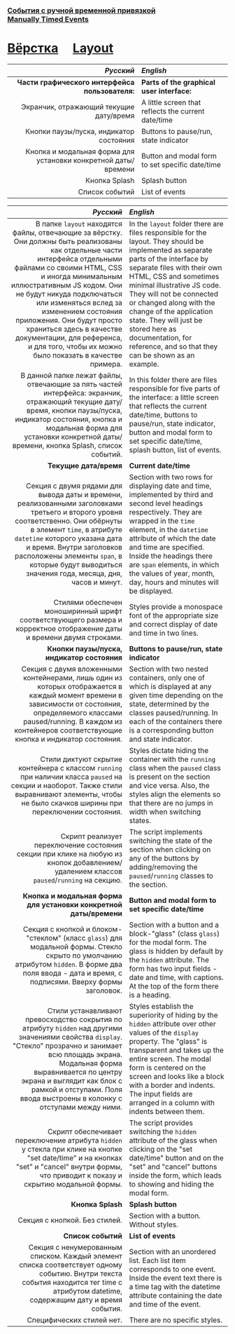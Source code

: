 ### [События с ручной временной привязкой](https://github.com/UniBreakfast/manually-timed-events) &nbsp; &nbsp; [Manually&nbsp;Timed&nbsp;Events](https://github.com/UniBreakfast/manually-timed-events)

# [Вёрстка](https://github.com/UniBreakfast/manually-timed-events/layout) &nbsp; &nbsp; [Layout](https://github.com/UniBreakfast/manually-timed-events/layout)

| *Русский* | *English* |
|-:|:-|
| **Части графического интерфейса пользователя:** | **Parts of the graphical user interface:** |
| Экранчик, отражающий текущие дату/время | A little screen that reflects the current date/time |
| Кнопки паузы/пуска, индикатор состояния | Buttons to pause/run, state indicator |
| Кнопка и модальная форма для установки конкретной даты/времени | Button and modal form to set specific date/time |
| Кнопка Splash | Splash button |
| Список событий | List of events |

| *Русский* | *English* |
|-:|:-|
| В папке `layout` находятся файлы, отвечающие за вёрстку. Они должны быть реализованы как отдельные части интерфейса отдельными файлами со своими HTML, CSS и иногда минимальным иллюстративным JS кодом. Они не будут никуда подключаться или изменяться вслед за изменением состояния приложения. Они будут просто храниться здесь в качестве документации, для референса, и для того, чтобы их можно было показать в качестве примера. | In the `layout` folder there are files responsible for the layout. They should be implemented as separate parts of the interface by separate files with their own HTML, CSS and sometimes minimal illustrative JS code. They will not be connected or changed along with the change of the application state. They will just be stored here as documentation, for reference, and so that they can be shown as an example. |
| В данной папке лежат файлы, отвечающие за пять частей интерфейса: экранчик, отражающий текущие дату/время, кнопки паузы/пуска, индикатор состояния, кнопка и модальная форма для установки конкретной даты/времени, кнопка Splash, список событий. | In this folder there are files responsible for five parts of the interface: a little screen that reflects the current date/time, buttons to pause/run, state indicator, button and modal form to set specific date/time, splash button, list of events. |
| **Текущие дата/время** | **Current date/time** |
| Секция с двумя рядами для вывода даты и времени, реализованными заголовками третьего и второго уровня соответственно. Они обёрнуты в элемент `time`, в атрибуте `datetime` которого указана дата и время. Внутри заголовков расположены элементы `span`, в которые будут выводиться значения года, месяца, дня, часов и минут.  | Section with two rows for displaying date and time, implemented by third and second level headings respectively. They are wrapped in the `time` element, in the `datetime` attribute of which the date and time are specified. Inside the headings there are `span` elements, in which the values of year, month, day, hours and minutes will be displayed. |
| Стилями обеспечен моноширинный шрифт соответствующего размера и корректное отображение даты и времени двумя строками. | Styles provide a monospace font of the appropriate size and correct display of date and time in two lines. |
| **Кнопки паузы/пуска, индикатор состояния** | **Buttons to pause/run, state indicator** |
| Секция с двумя вложенными контейнерами, лишь один из которых отображается в каждый момент времени в зависимости от состояния, определяемого классами paused/running. В каждом из контейнеров соответствующие кнопка и индикатор состояния. | Section with two nested containers, only one of which is displayed at any given time depending on the state, determined by the classes paused/running. In each of the containers there is a corresponding button and state indicator. |
| Стили диктуют скрытие контейнера с классом `running` при наличии класса `paused` на секции и наоборот. Также стили выравнивают элементы, чтобы не было скачков ширины при переключении состояния. | Styles dictate hiding the container with the `running` class when the `paused` class is present on the section and vice versa. Also, the styles align the elements so that there are no jumps in width when switching states. |
| Скрипт реализует переключение состояния секции при клике на любую из кнопок добавлением/удалением классов `paused`/`running` на секцию. | The script implements switching the state of the section when clicking on any of the buttons by adding/removing the `paused`/`running` classes to the section. |
| **Кнопка и модальная форма для установки конкретной даты/времени** | **Button and modal form to set specific date/time** |
| Секция с кнопкой и блоком-"стеклом" (класс `glass`) для модальной формы. Стекло скрыто по умолчанию атрибутом `hidden`. В форме два поля ввода - дата и время, с подписями. Вверху формы заголовок. | Section with a button and a block-"glass" (class `glass`) for the modal form. The glass is hidden by default by the `hidden` attribute. The form has two input fields - date and time, with captions. At the top of the form there is a heading. |
| Стили устанавливают превосходство сокрытия по атрибуту `hidden` над другими значениями свойства `display`. "Стекло" прозрачно и занимает всю площадь экрана. Модальная форма выравнивается по центру экрана и выглядит как блок с рамкой и отступами. Поля ввода выстроены в колонку с отступами между ними. | Styles establish the superiority of hiding by the `hidden` attribute over other values of the `display` property. The "glass" is transparent and takes up the entire screen. The modal form is centered on the screen and looks like a block with a border and indents. The input fields are arranged in a column with indents between them. |
| Скрипт обеспечивает переключение атрибута `hidden` у стекла при клике на кнопке "set date/time" и на кнопках "set" и "cancel" внутри формы, что приводит к показу и скрытию модальной формы. | The script provides switching the `hidden` attribute of the glass when clicking on the "set date/time" button and on the "set" and "cancel" buttons inside the form, which leads to showing and hiding the modal form. |
| **Кнопка Splash** | **Splash button** |
| Секция с кнопкой. Без стилей. | Section with a button. Without styles. |
| **Список событий** | **List of events** |
| Секция с ненумерованным списком. Каждый элемент списка соответствует одному событию. Внутри текста события находится тег time с атрибутом datetime, содержащим дату и время события. | Section with an unordered list. Each list item corresponds to one event. Inside the event text there is a time tag with the datetime attribute containing the date and time of the event. |
| Специфических стилей нет. | There are no specific styles. |
